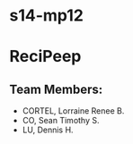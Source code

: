 # s14-mp12

# ReciPeep
## Team Members:
* CORTEL, Lorraine Renee B.
* CO, Sean Timothy S.
* LU, Dennis H.
